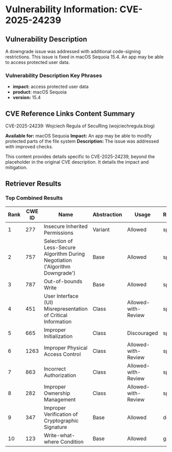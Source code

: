 # Vulnerability Information: CVE-2025-24239

## Vulnerability Description
A downgrade issue was addressed with additional code-signing restrictions. This issue is fixed in macOS Sequoia 15.4. An app may be able to access protected user data.

### Vulnerability Description Key Phrases
- **impact:** access protected user data
- **product:** macOS Sequoia
- **version:** 15.4

## CVE Reference Links Content Summary
CVE-2025-24239: Wojciech Regula of SecuRing (wojciechregula.blog)

**Available for:** macOS Sequoia
**Impact:** An app may be able to modify protected parts of the file system
**Description:** The issue was addressed with improved checks.

This content provides details specific to CVE-2025-24239, beyond the placeholder in the original CVE description. It details the impact and mitigation.

## Retriever Results

### Top Combined Results

| Rank | CWE ID | Name | Abstraction | Usage  | Retrievers | Individual Scores |
|------|--------|------|-------------|-------|------------|-------------------|
| 1 | 277 | Insecure Inherited Permissions | Variant | Allowed | sparse | 0.060 |
| 2 | 757 | Selection of Less-Secure Algorithm During Negotiation ('Algorithm Downgrade') | Base | Allowed | sparse | 0.058 |
| 3 | 787 | Out-of-bounds Write | Base | Allowed | sparse | 0.056 |
| 4 | 451 | User Interface (UI) Misrepresentation of Critical Information | Class | Allowed-with-Review | sparse | 0.055 |
| 5 | 665 | Improper Initialization | Class | Discouraged | sparse | 0.055 |
| 6 | 1263 | Improper Physical Access Control | Class | Allowed-with-Review | sparse | 0.055 |
| 7 | 863 | Incorrect Authorization | Class | Allowed-with-Review | sparse | 0.054 |
| 8 | 282 | Improper Ownership Management | Class | Allowed-with-Review | sparse | 0.054 |
| 9 | 347 | Improper Verification of Cryptographic Signature | Base | Allowed | dense | 0.495 |
| 10 | 123 | Write-what-where Condition | Base | Allowed | graph | 0.002 |

